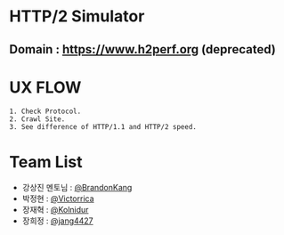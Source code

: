 # HTTP/2 Simulator
## Domain : https://www.h2perf.org (deprecated)

# UX FLOW
```
1. Check Protocol.
2. Crawl Site.
3. See difference of HTTP/1.1 and HTTP/2 speed.
```

# Team List
- 강상진 멘토님 : [@BrandonKang](https://github.com/BrandonKang)
- 박정현 : [@Victorrica](https://github.com/victorrica)
- 장재혁 : [@Kolnidur](https://github.com/Kolnidur)
- 장희정 : [@jang4427](https://github.com/jang4427)
